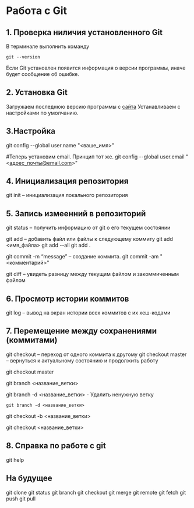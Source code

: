 # Работа с Git
## 1. Проверка ниличия установленного Git
В терминале выполнить команду 
```
git --version
```
Если Git установлен появится информация о версии программы, иначе будет сообщение об ошибке.

## 2. Установка Git
Загружаем последнюю версию программы с [сайта](https://git-scm.com/downloads)
Устанавливаем с настройками по умолчанию.


## 3.Настройка

git config --global user.name "<ваше_имя>"

#Теперь установим email. Принцип тот же.
git config --global user.email "<адрес_почты@email.com>"

## 4. Инициализация репозитория
git init – инициализация локального репозитория

## 5. Запись измеенний в репозиторий
git status – получить информацию от git о его текущем состоянии

git add – добавить файл или файлы к следующему коммиту
git add <имя_файла> 
git add --all
git add .

git commit -m “message” – создание коммита.
git commit -am "<комментарий>"

git diff – увидеть разницу между текущим файлом и закоммиченным файлом

## 6. Просмотр истории коммитов
git log – вывод на экран истории всех коммитов с их хеш-кодами

## 7. Перемещение между сохранениями (коммитами)
git checkout – переход от одного коммита к другому
git checkout master – вернуться к актуальному состоянию и продолжить работу

git checkout master

git branch <название_ветки>

git branch -d <название_ветки> - Удалить ненужную ветку
```
git branch -d <название_ветки>
```
git checkout -b <название_ветки>

git checkout <название_ветки>

## 8. Справка по работе с git
git help


## На будущее
git clone
git status
git branch
git checkout
git merge
git remote
git fetch
git push
git pull

